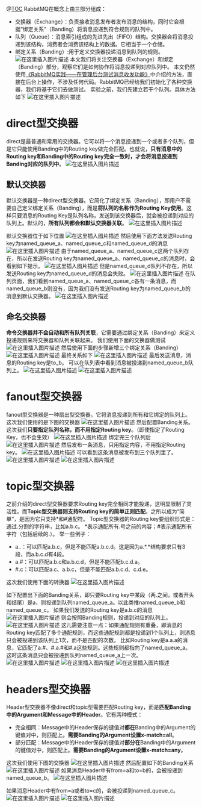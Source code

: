 ﻿@[TOC](大纲)
RabbitMQ在概念上由三部分组成：
- 交换器（Exchange）：负责接收消息发布者发布消息的结构，同时它会根据“绑定关系”（Banding）将消息投递到符合规则的队列中。
- 队列（Queue）：消息索引组成的先进先出（FIFO）结构。交换器会将消息投递到该结构，消费者会消费该结构上的数据。它相当于一个仓储。
- 绑定关系（Banding）:用于定义交换器投递消息到队列的规则。
![在这里插入图片描述](https://img-blog.csdnimg.cn/direct/9ba05cc0dc584321bc82873029dc65fe.png)
本文我们将关注交换器（Exchange）和绑定（Banding）部分，观察它们是如何协作将消息投递到对应队列中。
本文仍然使用[《RabbitMQ实践——在管理后台测试消息收发功能》](https://fangliang.blog.csdn.net/article/details/139655228)中介绍的方法，直接在后台上操作，不涉及任何代码。RabbitMQ已经给我们初始化了各种交换器，我们将基于它们去做测试。
实验之前，我们先建立若干个队列。具体方法如下
![在这里插入图片描述](https://img-blog.csdnimg.cn/direct/684ac7d4636b4f6dadae22b4818925d1.png)

# direct型交换器
direct是最普通和常用的交换器。它可以将一个消息投递到一个或者多个队列，但是它只能使用Banding中的Routing key做完全匹配。也就说，**只有消息中的Routing key和Banding中的Routing key完全一致时，才会将消息投递到Banding对应的队列中**。
![在这里插入图片描述](https://img-blog.csdnimg.cn/direct/7d47e33ec5ca4aefaf4f8fccb00e054a.png)
## 默认交换器
默认交换器是一种direct型交换器。它简化了绑定关系（Banding），即用户不需要自己定义绑定关系（Banding），而是**将队列的名称作为Routing Key使用**。这样只要消息的Routing Key是队列名称，发送到该交换器后，就会被投递到对应的队列上。默认的，**所有队列都会和默认交换器关联**。
![在这里插入图片描述](https://img-blog.csdnimg.cn/direct/4a40083bde3c438fb8951c3203c1ff89.png)

默认交换器位于如下位置
![在这里插入图片描述](https://img-blog.csdnimg.cn/direct/b9ef983bdeca473c93de0effb105278b.png)
然后使用下面方法发送Routing key为named_queue_a、named_queue_c和named_queue_d的消息
![在这里插入图片描述](https://img-blog.csdnimg.cn/direct/2b7ea51909274e508fdc9e05e6cca4aa.png)
由于named_queue_a、named_queue_c这两个队列存在，所以在发送Routing key为named_queue_a、named_queue_c的消息时，会看到如下提示。
![在这里插入图片描述](https://img-blog.csdnimg.cn/direct/f67e8cbd808841f0bd862d2cb1aeca02.png)
但是named_queue_d队列不存在，所以发送Routing key为named_queue_d的消息会失败。
![在这里插入图片描述](https://img-blog.csdnimg.cn/direct/e504980bf6564658a7e5f93dd2acdcb6.png)
在队列页面，我们看到named_queue_a、named_queue_c各有一条消息，而named_queue_b则没有，因为我们没有发送Routing key为named_queue_b的消息到默认交换器。
![在这里插入图片描述](https://img-blog.csdnimg.cn/direct/149d9fdbe0c747099603dd51c9f08c65.png)
## 命名交换器
**命令交换器并不会自动和所有队列关联**，它需要通过绑定关系（Banding）来定义投递规则来将交换器和队列关联起来。
我们使用下面的交换器做测试![在这里插入图片描述](https://img-blog.csdnimg.cn/direct/9b684757902c4caa8f6c2b5c32913a16.png)
然后使用下面的步骤新增三个绑定关系（Banding）
![在这里插入图片描述](https://img-blog.csdnimg.cn/direct/7e60a545663c4001ae9d0db44e1cc87e.png)
最终关系如下
![在这里插入图片描述](https://img-blog.csdnimg.cn/direct/d85e91a69cbc48388c1530ef29f9900a.png)
最后发送消息，消息的Routing key是to_b。
可以在队列表中看到消息被投递到named_queue_b队列上。
![在这里插入图片描述](https://img-blog.csdnimg.cn/direct/ec7862bbec684e7fb09a239e3da2721c.png)
![在这里插入图片描述](https://img-blog.csdnimg.cn/direct/b6c448e3b847456b840a700596bac872.png)

# fanout型交换器
fanout型交换器是一种扇出型交换器。它将消息投递到所有和它绑定的队列上。
这次我们使用的是下图的交换器
![在这里插入图片描述](https://img-blog.csdnimg.cn/direct/544b5f1250074998bef78ab83885cfb4.png)
然后配置Banding关系。这次我们**只要指定队列名称，而不用指定Routing key**。（即使指定了Routing Key，也不会生效）
![在这里插入图片描述](https://img-blog.csdnimg.cn/direct/0c188c9cf2af41fb9df388f964ea0094.png)
绑定完三个队列后
![在这里插入图片描述](https://img-blog.csdnimg.cn/direct/c2cec5e5fdb249d3b4580b6c746a631a.png)
然后发布一条消息，只用指定内容，不用指定Routing key。
![在这里插入图片描述](https://img-blog.csdnimg.cn/direct/59879dc828ef479d9a32f5919b996edf.png)
可以看到这条消息被发布到三个队列里了。
![在这里插入图片描述](https://img-blog.csdnimg.cn/direct/d2214f48f10d4a819c5ed2a88d521244.png)
![在这里插入图片描述](https://img-blog.csdnimg.cn/direct/daac31ea435f46a2bf111ab2fc596f29.png)
# topic型交换器
之前介绍的direct型交换器要求Routing key完全相同才能投递，这明显限制了灵活性。而**Topic型交换器则支持Routing key的简单正则匹配**。之所以成为“简单”，是因为它只支持*和#通配符。
Topic型交换器的Routing key要组织形式是：通过.分割的字符串，比如a.b.c。
*表示通配所有.号之前的内容；#表示通配所有字符（包括后续的.）。
举一些例子：
-  a.*.*：可以匹配a.b.c，但是不能匹配a.b.c.d。这是因为a.*.*结构要求只有3段，而a.b.c.d有4段。
- a.#：可以匹配a.b.c和a.b.c.d，但是不能匹配b.c.d.a。
- #.c：可以匹配a.c、a.b.c，但是不能匹配a.b.c.d、c.d.e。

这次我们使用下面的转换器
![在这里插入图片描述](https://img-blog.csdnimg.cn/direct/6e9fd2a9134f43e7ad77b027d10c44be.png)

如下配置出下面的Banding关系，即只要Routing key中某段（两.之间，或者开头和结尾）是a，则投递到队列named_queue_a。以此类推named_queue_b和named_queue_c。
如果我们发送的Routing key是a.b.c的消息
![在这里插入图片描述](https://img-blog.csdnimg.cn/direct/5b4a0318edc94e9a9cfba48a9457f607.png)
则会按照Banding规则，投递到对应的队列上。
![在这里插入图片描述](https://img-blog.csdnimg.cn/direct/82da6e4cbd73459fb369e6a5ade59af5.png)
这儿需要注意一点：如果通配规则有重叠，即消息的Routing key匹配了多个通配规则，而这些通配规则都是投递到1个队列上，则消息只会被投递到该队列上1次，而不是匹配的次数。
比如Routing key是a.a.a的消息，它匹配了a.#、#.a.#和#.a这些规则。这些规则都指向了named_queue_a。这时这条消息只会被投递到队列named_queue_a上一次。
![在这里插入图片描述](https://img-blog.csdnimg.cn/direct/0574ac25e9a04a4984ecf38a5ed3860f.png)
![在这里插入图片描述](https://img-blog.csdnimg.cn/direct/7b13bf94f91d4f9ea37b94e148b7e907.png)
![在这里插入图片描述](https://img-blog.csdnimg.cn/direct/f8008f2388434518a0d098573b049a25.png)

# headers型交换器
Header型交换器不像direct和topic型需要匹配Routing key，而是**匹配Banding中的Argument和Message中的Header**。它有两种模式：
- 完全相同：Message中的Header保存的键值对**都在**Banding中的Argument的键值对中，则匹配上。**需要Banding的Argument设置x-match=all**。
- 部分匹配：Message中的Header保存的键值对**部分在**Banding中的Argument的键值对中，则匹配上。**需要Banding的Argument设置x-match=any**。

这次我们使用下图的交换器
![在这里插入图片描述](https://img-blog.csdnimg.cn/direct/e9e4d3c4d0084b2482ac99a4ba7df9d6.png)
然后配置如下的Banding关系
![在这里插入图片描述](https://img-blog.csdnimg.cn/direct/1fe5094468494c39bfc67ba22996ba8b.png)
如果消息Header中有from=a和to=b的，会被投递到named_queue_b。
![在这里插入图片描述](https://img-blog.csdnimg.cn/direct/1d6ef7ee7ce9423799d052dcab5ced17.png)

如果消息Header中有from=a或者to=c的，会被投递到named_queue_c。
![在这里插入图片描述](https://img-blog.csdnimg.cn/direct/34d63c5e494442e5ba6417f05056aea5.png)
![在这里插入图片描述](https://img-blog.csdnimg.cn/direct/ade71e084bf54e09b09a0c30964a615e.png)



